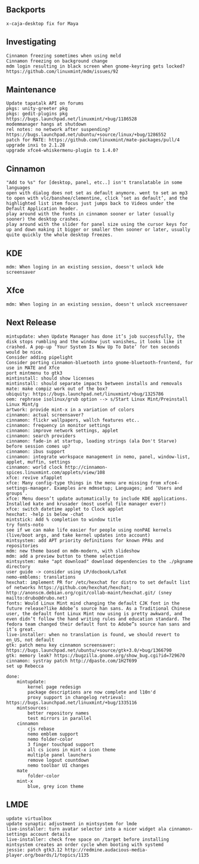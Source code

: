 
Backports
---------
	x-caja-desktop fix for Maya

Investigating
-------------
	Cinnamon freezing sometimes when using meld
	Cinnamon freezing on background change
	mdm login resulting in black screen when gnome-keyring gets locked? https://github.com/linuxmint/mdm/issues/92

Maintenance
-----------
	Update tapatalk API on forums
	pkgs: unity-greeter pkg
	pkgs: gedit-plugins pkg https://bugs.launchpad.net/linuxmint/+bug/1186528
	modemmanager hangs at shutdown
	rel notes: no network after suspending? https://bugs.launchpad.net/ubuntu/+source/linux/+bug/1286552	
	patch for MATE: https://github.com/linuxmint/mate-packages/pull/4
	upgrade inxi to 2.1.28
	upgrade xfce4-whiskermenu-plugin to 1.4.0?

Cinnamon
--------
	"Add to %s" for [desktop, panel, etc..] isn't translatable in some languages
	open with dialog does not set as default anymore. went to set an mp3 to open with vlc/banshee/clementine, click ‘set as default’, and the highlighted list item focus just jumps back to Videos under the Default Application header.
	play around with the fonts in cinnamon sooner or later (usually sooner) the desktop crashes.
	play around with the slider for panel size using the cursor keys for up and down making it bigger or smaller then sooner or later, usually quite quickly the whole desktop freezes.

KDE
---
	mdm: When loging in an existing session, doesn't unlock kde screensaver

Xfce
----
	mdm: When loging in an existing session, doesn't unlock xscreensaver

Next Release
------------		
	mintupdate: when Update Manager has done it’s job successfully, the disk stops rumbling and the window just vanishes… it looks like it crashed. A pop-up ‘Your System Is Now Up To Date’ for ten seconds would be nice.	
	Consider adding pipelight
	Consider porting cinnamon-bluetooth into gnome-bluetooth-frontend, for use in MATE and Xfce
	port mintmenu to gtk3
	mintinstall: should show licenses
	mintinstall: should separate impacts between installs and removals
	mate: make compiz work out of the box?
	ubiquity: https://bugs.launchpad.net/linuxmint/+bug/1325786	
	oem: rephrase isolinux/grub option --> s/Start Linux Mint/Preinstall Linux Mint/g
	artwork: provide mint-x in a variation of colors
	cinnamon: actual screensaver?
	cinnamon: flickr wallpapers, wallch features etc..	
	cinnamon: frequency in monitor settings
	cinnamon: improve network settings, applet
	cinnamon: search providers
	cinnamon: fade-in at startup, loading strings (ala Don't Starve) before session comes up?
	cinnamon: ibus support
	cinnamon: integrate workspace management in nemo, panel, window-list, applet, muffin, settings	
	cinnamon: world clock http://cinnamon-spices.linuxmint.com/applets/view/108
	xfce: revive xfapplet
	xfce: Many config-type things in the menu are missing from xfce4-settings-manager. Examples are mdmsetup; Languages; and ‘Users and groups’.
	xfce: Menu doesn’t update automatically to include KDE applications. Installed kate and krusader (most useful file manager ever!)
	xfce: switch datetime applet to Clock applet
	hexchat: -help is below -chat
	mintstick: Add % completion to window title
	try fonts-noto
	see if we can make life easier for people using nonPAE kernels (live/boot args, and take kernel updates into account)
	mintsystem: add APT priority definitions for known PPAs and repositories
	mdm: new theme based on mdm-modern, with slideshow
	mdm: add a preview button to theme selection
	mintsystem: make "apt download" download dependencies to the ./pkgname directory
	user guide -> consider using LP/docbook/LaTeX
	nemo-emblems: translations
	hexchat: implement PR for /etc/hexchat for distro to set default list of networks https://github.com/hexchat/hexchat; http://anonscm.debian.org/cgit/collab-maint/hexchat.git/ (sney mailto:drubo@drubo.net)
	fonts: Would Linux Mint mind changing the default CJK font in the future release?like Adobe’s source han sans. As a Traditional Chinese user, the default font Linux Mint now using is pretty awkward, and even didn’t follow the hand writing rules and education standard. The fedora team changed their default font to Adobe”s source han sans and it’s great.
	live-installer: when no translation is found, we should revert to en_US, not default
	gtk: patch menu key cinnamon screensaver: https://bugs.launchpad.net/ubuntu/+source/gtk+3.0/+bug/1366790
	gtk: memory leak? https://bugzilla.gnome.org/show_bug.cgi?id=729670
	cinnamon: systray patch http://dpaste.com/1H2T699
	set up Rebecca	

	done:
		mintupdate: 
			kernel page redesign
			package descriptions are now complete and l10n'd
			proxy support in changelog retrieval: https://bugs.launchpad.net/linuxmint/+bug/1335116	
		mintsources:
			better repository names
			test mirrors in parallel
		cinnamon
			cjs rebase
			nemo emblem support
			nemo folder-color
			3 finger touchpad support
			all cs icons in mint-x icon theme
			multiple panel launchers
			remove logout countdown
			nemo toolbar UI changes
		mate
			folder-color
		mint-x
			blue, grey icon theme

LMDE
----
	update virtualbox
	update synaptic adjustment in mintsystem for lmde
	live-installer: turn avatar selector into a nicer widget ala cinnamon-settings account details
	live-installer: check free space on /target before installing
	mintsystem creates an order cycle when booting with systemd
	jessie: patch gtk3.12 http://redmine.audacious-media-player.org/boards/1/topics/1135